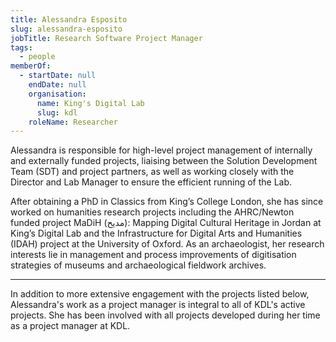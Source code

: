 ```yaml
---
title: Alessandra Esposito
slug: alessandra-esposito
jobTitle: Research Software Project Manager
tags:
  - people
memberOf:
  - startDate: null
    endDate: null
    organisation:
      name: King's Digital Lab
      slug: kdl
    roleName: Researcher
---
```


Alessandra is responsible for high-level project management of internally and externally funded projects, liaising between the Solution Development Team (SDT) and project partners, as well as working closely with the Director and Lab Manager to ensure the efficient running of the Lab.

After obtaining a PhD in Classics from King’s College London, she has since worked on humanities research projects including the AHRC/Newton funded project MaDiH (مديح): Mapping Digital Cultural Heritage in Jordan at King’s Digital Lab and the Infrastructure for Digital Arts and Humanities (IDAH) project at the University of Oxford. As an archaeologist, her research interests lie in management and process improvements of digitisation strategies of museums and archaeological fieldwork archives.

---

In addition to more extensive engagement with the projects listed below, Alessandra's work as a project manager is integral to all of KDL's active projects. She has been involved with all projects developed during her time as a project manager at KDL.
